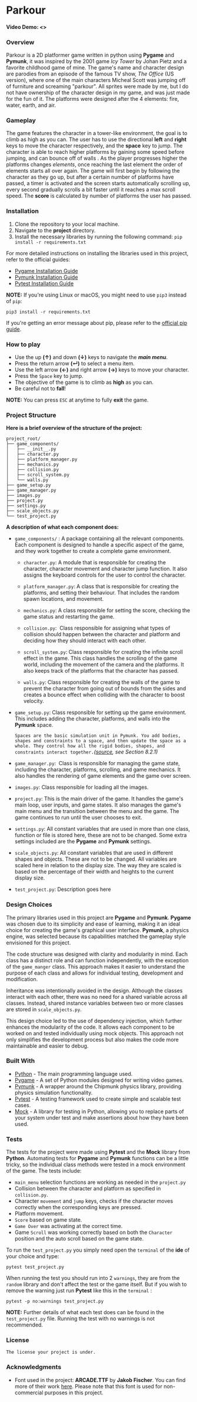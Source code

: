 # Parkour
#### Video Demo: <>
### Overview

Parkour is a 2D platformer game written in python using **Pygame** and **Pymunk**, it was inspired by the 2001 game *Icy Tower* by Johan Pietz and a favorite childhood game of mine. The game's name and character design are parodies from an episode of the famous TV show, *The Office* (US version), where one of the main characters Micheal Scott was jumping off of furniture and screaming "parkour".  All sprites were made by me, but I do not have ownership of the character design in my game, and was just made for the fun of it. The platforms were designed after the 4 elements: fire, water, earth, and air. 

### Gameplay

The game features the character in a tower-like environment, the goal is to climb as high as you can. The user has to use the directional **left** and **right**  keys to move the character respectively, and the **space** key to jump. The character is able to reach higher platforms by gaining some speed before jumping, and can bounce off of walls . As the player progresses higher the platforms changes *elements*, once reaching the last element the order of elements starts all over again. The game will first begin by following the character as they go up, but after a certain number of platforms have passed, a timer is activated and the screen starts automatically scrolling up, every second gradually scrolls a bit faster until it reaches a max scroll speed. The **score** is calculated by number of platforms the user has passed. 

### Installation

1. Clone the repository to your local machine.
2. Navigate to the **project** directory.
3. Install the necessary libraries by running the following command:
	`pip install -r requirements.txt`

 For more detailed instructions on installing the libraries used in this project, refer to the official guides:

 - [Pygame Installation Guide](https://www.pygame.org/wiki/GettingStarted)
 - [Pymunk Installation Guide](https://www.pymunk.org/en/latest/installation.html)
 - [Pytest Installation Guide](https://docs.pytest.org/en/7.4.x/getting-started.html)

 **NOTE:**
 If you're using Linux or macOS, you might need to use `pip3` instead of `pip`:
 ```
 pip3 install -r requirements.txt
```
 If you're getting an error message about pip, please refer to the [official pip guide](https://pip.pypa.io/en/stable/getting-started/).
 
### How to play

- Use the up **(↑)** and down **(↓)** keys to navigate the ***main menu***.
- Press the return arrow **(↵)** to select a menu item.
- Use the left arrow **(←)** and right arrow **(→)** keys to move your character.
- Press the `Space` key to jump.
- The objective of the game is to climb as **high** as you can.
- Be careful not to **fall**!

**NOTE:**
You can press `ESC` at anytime to fully **exit** the game.

### Project Structure

**Here is a brief overview of the structure of the project:**

	project_root/
	├── game_components/
	│   ├── __init__.py
	│   ├── character.py
	│   ├── platform_manager.py
	│   ├── mechanics.py
	│   ├── collision.py
	│   ├── scroll_system.py
	│   └── walls.py
	├── game_setup.py
	├── game_manager.py 
	├── images.py
	├── project.py
	├── settings.py
	├── scale_objects.py
	└── test_project.py

**A description of what each component does:**

- `game_components/` : A package containing all the relevant components. Each component is designed to handle a specific aspect of the game, and they work together to create a complete game environment.

	- `character.py`: A module that is responsible for creating the character, character movement and character jump function. It also assigns the keyboard controls for the user to control the character.
	
	- `platform_manager.py`: A class that is responsible for creating the platforms, and setting their behaviour. That includes the random spawn locations, and movement.
	
	 - `mechanics.py`: A class responsible for setting the score, checking the game status and restarting the game.
	
	 - `collision.py`:  Class responsible for assigning what types of collision should happen between the character and platform and deciding how they should interact with each other.
	
	 - `scroll_system.py`: Class responsible for creating the infinite scroll effect in the game. This class handles the scrolling of the game world, including the movement of the camera and the platforms. It also keeps track of the platforms that the character has passed.
	
	 - `walls.py`: Class responsible for creating the walls of the game to prevent the character from going out of bounds from the sides and creates a bounce effect when colliding with the character to boost velocity.

- `game_setup.py`: Class responsible for setting up the game environment. This includes adding the character, platforms, and walls into the **Pymunk** space. 

	 `Spaces are the basic simulation unit in Pymunk. You add bodies, shapes and constraints to a space, and then update the space as a whole. They control how all the rigid bodies, shapes, and constraints interact together.`*([source](http://www.pymunk.org/_/downloads/en/latest/pdf/), see Section 8.2.1)*
	
- `game_manager.py`:  Class is responsible for managing the game state, including the character, platforms, scrolling, and game mechanics. It also handles the rendering of game elements and the game over screen.

- `images.py`: Class responsible for loading all the images.

- `project.py`: This is the main driver of the game. It handles the game's main loop, user inputs, and game states. It also manages the game's main menu and the transition between the menu and the game. The game continues to run until the user chooses to exit.

- `settings.py`: All constant variables that are used in more than one class, function or file is stored here, these are not to be changed. Some extra settings included are the **Pygame** and **Pymunk** settings.

- `scale_objects.py`: All constant variables that are used in different shapes and objects. These are not to be changed. All variables are scaled here in relation to the display size. The way they are scaled is based on the percentage of their width and heights to the current display size.

- `test_project.py`: Description goes here

### Design Choices

The primary libraries used in this project are **Pygame** and **Pymunk**. **Pygame** was chosen due to its simplicity and ease of learning, making it an ideal choice for creating the game's graphical user interface. **Pymunk**, a physics engine, was selected because its capabilities matched the gameplay style envisioned for this project.

The code structure was designed with clarity and modularity in mind. Each class has a distinct role and can function independently, with the exception of the `game_manger` class. This approach makes it easier to understand the purpose of each class and allows for individual testing, development and modification.

Inheritance was intentionally avoided in the design. Although the classes interact with each other, there was no need for a shared variable across all classes. Instead, shared instance variables between two or more classes are stored in `scale_objects.py`.

This design choice led to the use of dependency injection, which further enhances the modularity of the code. It allows each component to be worked on and tested individually using mock objects. This approach not only simplifies the development process but also makes the code more maintainable and easier to debug.

### Built With

- [Python](https://www.python.org) - The main programming language used.
- [Pygame](https://www.pygame.org/news) - A set of Python modules designed for writing video games.
- [Pymunk](https://www.pymunk.org/en/latest/) - A wrapper around the Chipmunk physics library, providing physics simulation functionality.
- [Pytest](https://docs.pytest.org/en/7.4.x/) - A testing framework used to create simple and scalable test cases.
- [Mock](https://docs.python.org/3/library/unittest.mock.html) - A library for testing in Python, allowing you to replace parts of your system under test and make assertions about how they have been used. 

### Tests

The tests for the project were made using **Pytest** and the **Mock** library from **Python**. Automating tests for **Pygame** and **Pymunk** functions can be a little tricky, so the individual class methods were tested in a mock environment of the game. The tests include:
- `main_menu` selection functions are working as needed in the `project.py`
- Collision between the character and platform as specified in `collision.py`.
- Character `movement` and `jump` keys, checks if the character moves correctly when the corresponding keys are pressed.
- Platform movement.
- `Score` based on game state.
- `Game Over` was activating at the correct time.
- Game `Scroll` was working correctly based on both the `Character` position and the auto scroll based on the game state.

To run the `test_project.py` you simply need open the `terminal` of the **ide** of your choice and type:

```
pytest test_project.py
```

When running the test you should run into 2 `warnings`, they are from the `random` library and don't affect the test or the game itself. But if you wish to remove the warning just run **Pytest** like this  in the `terminal` :

```
pytest -p no:warnings test_project.py
```

**NOTE:**
Further details of what each test does can be found in the `test_project.py` file. 
Running the test with no warnings is not recommended.
### License

```
The license your project is under.
```

### Acknowledgments 

- Font used in the project: **ARCADE.TTF** by **Jakob Fischer**. You can find more of their work [here](www.pizzadude.dk). Please note that this font is used for non-commercial purposes in this project.